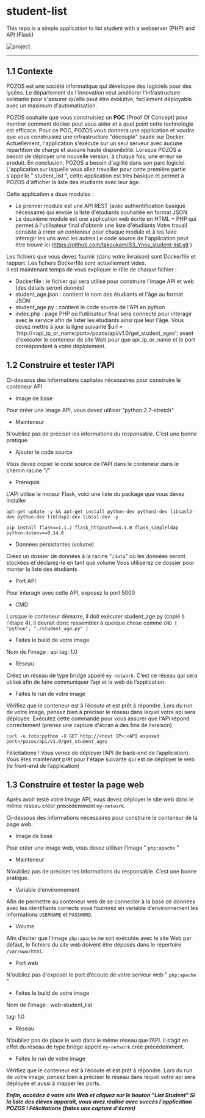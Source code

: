 # student-list 
This repo is a simple application to list student with a webserver (PHP) and API (Flask)

![project](https://user-images.githubusercontent.com/18481009/84582395-ba230b00-adeb-11ea-9453-22ed1be7e268.jpg)


------------

## 1.1	Contexte

POZOS est une société informatique qui développe des logiciels pour des lycées. Le département de l'innovation veut améliorer l'infrastructure existante pour s'assurer qu’elle peut être évolutive, facilement déployable avec un maximum d'automatisation.

POZOS souhaite que vous construisiez un **POC** (Proof Of Concept) pour montrer comment docker peut vous aider et à quel point cette technologie est efficace. Pour ce POC, POZOS vous donnera une application et voudra que vous construisiez une infrastructure "découple" basée sur Docker. Actuellement, l'application s'exécute sur un seul serveur avec aucune répartition de charge et aucune haute disponibilité. Lorsque POZOS a besoin de déployer une nouvelle version, à chaque fois, une erreur se produit. En conclusion, POZOS a besoin d'agilité dans son parc logiciel.
L'application sur laquelle vous allez travailler pour cette première partie s'appelle " student_list ", cette application est très basique et permet à POZOS d'afficher la liste des étudiants avec leur âge.

Cette application a deux modules :
- Le premier module est une API REST (avec authentification basique nécessaire) qui envoie la liste d'étudiants souhaitée en format JSON
- Le deuxième module est une application web écrite en HTML + PHP qui permet à l'utilisateur final d'obtenir une liste d'étudiants
Votre travail consiste à créer un conteneur pour chaque module et à les faire interagir les uns avec les autres
Le code source de l'application peut être trouvé ici (https://github.com/takoukam/B3_Ynov_student-list.git )

Les fichiers que vous devez fournir (dans votre livraison) sont Dockerfile et rapport. Les fichers Dockerfile sont actuellement vides.  
Il est maintenant temps de vous expliquer le rôle de chaque fichier :
-	Dockerfile : le fichier qui sera utilisé pour construire l'image API et web (des détails seront donnés)
-	student_age.json : contient le nom des étudiants et l'âge au format JSON
-	student_age.py : contient le code source de l'API en python
-	index.php : page PHP où l'utilisateur final sera connecté pour interagir avec le service afin de lister les étudiants ainsi que leur l'âge. Vous devez mettre à jour la ligne suivante $url = 'http://<api_ip_or_name:port>/pozos/api/v1.0/get_student_ages'; avant d'exécuter le conteneur de site Web pour que api_ip_or_name et le port correspondent à votre déploiement. 

## 1.2	Construire et tester l’API
Ci-dessous des informations capitales nécessaires pour construire le conteneur API
-	Image de base

Pour créer une image API, vous devez utiliser "python:2.7-stretch"
-	Mainteneur

N'oubliez pas de préciser les informations du responsable. C’est une bonne pratique. 
-	Ajouter le code source

Vous devez copier le code source de l'API dans le conteneur dans le chemin racine "/" 
-	Prérequis

L'API utilise le moteur Flask, voici une liste du package que vous devez installer

````apt-get update -y && apt-get install python-dev python3-dev libsasl2-dev python-dev libldap2-dev libssl-dev -y````

````pip install flask==1.1.2 flask_httpauth==4.1.0 flask_simpleldap python-dotenv==0.14.0````

-	Données persistantes (volume)

Créez un dossier de données à la racine "`/data`" où les données seront stockées et déclarez-le en tant que volume
Vous utiliserez ce dossier pour monter la liste des étudiants
-	Port API

Pour interagir avec cette API, exposez le port 5000
-	CMD

Lorsque le conteneur démarre, il doit exécuter student_age.py (copié à l'étape 4), il devrait donc ressembler à quelque chose comme
`CMD [ "python", "./student_age.py" ]`

-	Faites le build de votre image 

Nom de l’image : api 
tag: 1.0

-	Réseau

Créez un réseau de type bridge appelé ``my-network``. C’est ce réseau qui sera utilisé afin de faire communiquer l’api et le web de l’application.  

-	Faites le run de votre image 

Vérifiez que le conteneur est à l’écoute et est prêt à répondre. Lors du run de votre image, pensez bien à préciser le réseau dans lequel votre api sera déployée.  Exécutez cette commande pour vous assurer que l'API répond correctement (prenez une capture d'écran à des fins de livraison)

``curl -u toto:python -X GET http://<host IP>:<API exposed port>/pozos/api/v1.0/get_student_ages``

Félicitations ! Vous venez de déployer l’API (le back-end de l’application). Vous êtes maintenant prêt pour l'étape suivante qui est de déployer le web (le front-end de l’application)


## 1.3	Construire et tester la page web
Après avoir testé votre image API, vous devez déployer le site web dans le même réseau créer précédemment ``my-network``. 

Ci-dessous des informations nécessaires pour construire le conteneur de la page web.

-	Image de base

Pour créer une image web, vous devez utiliser l’image " ``php:apache`` "

-	Mainteneur

N'oubliez pas de préciser les informations du responsable. C’est une bonne pratique. 

-	Variable d’environnement

Afin de permettre au conteneur web de se connecter à la base de données avec les identifiants corrects vous fournirez en variable d’environnement les informations ``USERNAME`` et ``PASSWORD``. 

-	Volume 

Afin d’éviter que l'image ``php:apache`` ne soit exécutée avec le site Web par défaut, le fichiers du site web doivent être déposés dans le répertoire ``/var/www/html``.
-	Port web

N'oubliez pas d'exposer le port d’écoute de votre serveur web " ``php:apache`` "

-	Faites le build de votre image 

Nom de l’image : web-student_list 

tag: 1.0

-	Réseau

N’oubliez pas de place le web dans le même réseau que l’API. Il s’agit en effet du réseau de type bridge appelé ``my-network`` crée précédemment. 

-	Faites le run de votre image 

Vérifiez que le conteneur est à l’écoute et est prêt à répondre. Lors du run de votre image, pensez bien à préciser le réseau dans lequel votre api sera déployée et aussi à mapper les ports.  

***Enfin, accédez à votre site Web et cliquez sur le bouton  "List Student"
Si la liste des élèves apparaît, vous avez réalisé avec succès l'application POZOS ! Félicitations (faites une capture d'écran)***


